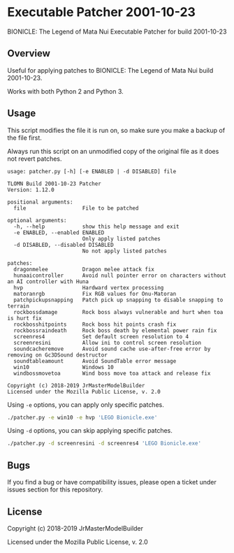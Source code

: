 # Executable Patcher 2001-10-23

BIONICLE: The Legend of Mata Nui Executable Patcher for build 2001-10-23


## Overview

Useful for applying patches to BIONICLE: The Legend of Mata Nui build 2001-10-23.

Works with both Python 2 and Python 3.


## Usage

This script modifies the file it is run on, so make sure you make a backup of the file first.

Always run this script on an unmodified copy of the original file as it does not revert patches.

```
usage: patcher.py [-h] [-e ENABLED | -d DISABLED] file

TLOMN Build 2001-10-23 Patcher
Version: 1.12.0

positional arguments:
  file                  File to be patched

optional arguments:
  -h, --help            show this help message and exit
  -e ENABLED, --enabled ENABLED
                        Only apply listed patches
  -d DISABLED, --disabled DISABLED
                        No not apply listed patches

patches:
  dragonmelee           Dragon melee attack fix
  hunaaicontroller      Avoid null pointer error on characters without an AI controller with Huna
  hvp                   Hardward vertex processing
  matoranrgb            Fix RGB values for Onu-Matoran
  patchpickupsnapping   Patch pick up snapping to disable snapping to terrain
  rockbossdamage        Rock boss always vulnerable and hurt when toa is hurt fix
  rockbosshitpoints     Rock boss hit points crash fix
  rockbossraindeath     Rock boss death by elemental power rain fix
  screenres4            Set default screen resolution to 4
  screenresini          Allow ini to control screen resolution
  soundcacheremove      Avoid sound cache use-after-free error by removing on Gc3DSound destructor
  soundtableamount      Avoid SoundTable error message
  win10                 Windows 10
  windbossmovetoa       Wind boss move toa attack and release fix

Copyright (c) 2018-2019 JrMasterModelBuilder
Licensed under the Mozilla Public License, v. 2.0
```

Using `-e` options, you can apply only specific patches.

```bash
./patcher.py -e win10 -e hvp 'LEGO Bionicle.exe'
```

Using `-d` options, you can skip applying specific patches.

```bash
./patcher.py -d screenresini -d screenres4 'LEGO Bionicle.exe'
```


## Bugs

If you find a bug or have compatibility issues, please open a ticket under issues section for this repository.


## License

Copyright (c) 2018-2019 JrMasterModelBuilder

Licensed under the Mozilla Public License, v. 2.0
